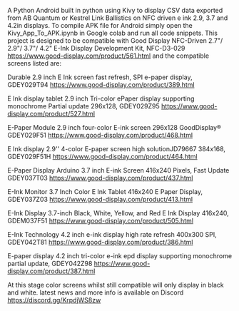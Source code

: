 A Python Android built in python using Kivy to display CSV data exported from AB Quantum or Kestrel Link Ballistics on NFC driven e ink 2.9, 3.7 and 4.2in displays.
To compile APK file for Android simply open the Kivy_App_To_APK.ipynb in Google colab and run all code snippets.
This project is designed to be compatible with Good Display NFC-Driven 2.7"/ 2.9"/ 3.7"/ 4.2" E-Ink Display Development Kit, NFC-D3-029 https://www.good-display.com/product/561.html
and the compatible screens listed are:

Durable 2.9 inch E Ink screen fast refresh, SPI e-paper display, GDEY029T94 https://www.good-display.com/product/389.html

E Ink display tablet 2.9 inch Tri-color ePaper display supporting monochrome Partial update 296x128, GDEY029Z95 https://www.good-display.com/product/527.html

E-Paper Module 2.9 inch four-color E-ink screen 296x128 GoodDisplay® GDEY029F51 https://www.good-display.com/product/468.html

E Ink display 2.9'' 4-color E-paper screen high solutionJD79667 384x168, GDEY029F51H https://www.good-display.com/product/464.html

E-Paper Display Arduino 3.7 inch E-ink Screen 416x240 Pixels, Fast Update GDEY037T03 https://www.good-display.com/product/437.html

E-Ink Monitor 3.7 Inch Color E Ink Tablet 416x240 E Paper Display, GDEY037Z03 https://www.good-display.com/product/413.html

E-Ink Display 3.7-inch Black, White, Yellow, and Red E Ink Display 416x240, GDEM037F51 https://www.good-display.com/product/505.html

E-Ink Technology 4.2 inch e-ink display high rate refresh 400x300 SPI, GDEY042T81 https://www.good-display.com/product/386.html

E-paper display 4.2 inch tri-color e-ink epd display supporting monochrome partial update, GDEY042Z98 https://www.good-display.com/product/387.html

At this stage color screens whilst still compatible will only display in black and white.
latest news and more info is available on Discord https://discord.gg/KrpdjWS8zw
